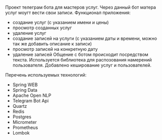 Проект телеграм бота для мастеров услуг.
Через данный бот матера услуг моугт вести свои записи.
Функционал приложения:
 - создание услуг (с указанием имени и цены)
 - просмотр созданных услуг
 - удаление услуг
 - создание записей на услуги (с указанием даты и времени, можно так же добавить описание к записи)
 - просмотр записей на конкретную дату
 - удаление записей
Общение с ботом происходит посредством текста. Используется библиотека для распозования намерений пользователя.
Добавлено кеширование услуг и пользователей.

Перечень используемых технологий:
 - Spring WEB
 - Spring Data
 - Apache Open NLP
 - Telegram Bot Api
 - Quartz
 - Redis
 - Postgres
 - Miсrometer
 - Prometheus
 - Lombok
